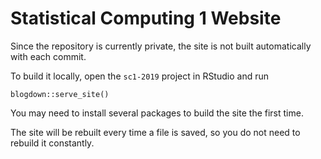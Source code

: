 # Statistical Computing 1 Website

Since the repository is currently private, the site is not built automatically with each commit.

To build it locally, open the `sc1-2019` project in RStudio and run

```
blogdown::serve_site()
```

You may need to install several packages to build the site the first time.

The site will be rebuilt every time a file is saved, so you do not need to rebuild it constantly.
